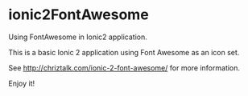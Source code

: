 # ionic2FontAwesome
Using FontAwesome in Ionic2 application.

This is a basic Ionic 2 application using Font Awesome as an icon set.

See http://chriztalk.com/ionic-2-font-awesome/ for more information.

Enjoy it!

